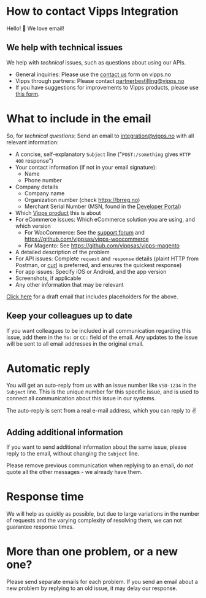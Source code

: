 # How to contact Vipps Integration

Hello! 👋 We love email!

## We help with technical issues

We help with _technical_ issues, such as questions about using our APIs.
* General inquiries: Please use the
[contact us](https://www.vipps.no/privat/kontakt-oss) form on vipps.no
* Vipps through partners: Please contact partnerbestilling@vipps.no
* If you have suggestions for improvements to Vipps products,
please use [this form](https://www.vipps.no/tips-og-tilbakemeldinger).

# What to include in the email

So, for _*technical questions*_: Send an email to integration@vipps.no with all relevant information:

* A concise, self-explanatory `Subject` line ("`POST:/something` gives `HTTP 400` response")
* Your contact information (if not in your email signature):
  - Name
  - Phone number
* Company details
  - Company name
  - Organization number (check https://brreg.no)
  - Merchant Serial Number (MSN, found in the [Developer Portal](vipps-developer-portal-getting-started.md))
* Which [Vipps product](https://www.vipps.no/bedrift) this is about
* For eCommerce issues: Which eCommerce solution you are using, and which version
  - For WooCommerce: See the [support forum](https://wordpress.org/support/plugin/woo-vipps) and https://github.com/vippsas/vipps-woocommerce
  - For Magento: See https://github.com/vippsas/vipps-magento
* A detailed description of the problem
* For API issues: Complete `request` and `response` details (plaint HTTP from Postman, or [curl](https://curl.haxx.se) is preferred, and ensures the quickest response)
* For app issues: Specify iOS or Android, and the app version
* Screenshots, if applicable
* Any other information that may be relevant

[Click here](mailto:integration@vipps.no?subject=Self-explanatory%20subject%20line%20goes%20here&body=Your%20contact%20information%3A%0A-%20Name%3A%0A-%20Phone%20number%0A%0ACompany%20details%0A-%20Company%20name%3A%0A-%20Organization%20number%3A%0A-%20Merchant%20Serial%20Number%3A%0A%0AWhich%20Vipps%20product%20this%20is%20about%3A%0A%0AComplete%20%60request%60%20and%20%60response%60%20details%3A%0A%0AFor%20app%20issues%3A%20Specify%20iOS%20or%20Android%2C%20and%20app%20version%3A%0A%0AAttache%20screenshots%2C%20if%20applicable.%0A%0AAny%20other%20information%20that%20may%20be%20relevant%3A)
for a draft email that includes placeholders for the above.

## Keep your colleagues up to date

If you want colleagues to be included in all communication regarding this issue,
add them in the `To:` or `CC:` field of the email. Any updates to the issue will be
sent to all email addresses in the original email.

# Automatic reply

You will get an auto-reply from us with an issue number like `VSD-1234` in the `Subject` line.
This is the unique number for this specific issue, and is used to connect all communication
about this issue in our systems.

The auto-reply is sent from a real e-mail address, which you can reply to ✌️

## Adding additional information

If you want to send additional information about the same issue,
please reply to the email, without changing the `Subject` line.

Please remove previous communication when replying to an email, do _not_ quote
all the other messages - we already have them.

# Response time

We will help as quickly as possible, but due to large variations in the number
of requests and the varying complexity of resolving them, we can not guarantee response times.

# More than one problem, or a new one?

Please send separate emails for each problem. If you send an email about a
new problem by replying to an old issue, it may delay our response.
